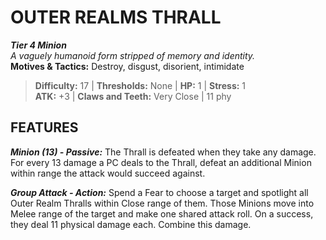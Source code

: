 ﻿# OUTER REALMS THRALL

***Tier 4 Minion***  
*A vaguely humanoid form stripped of memory and identity.*  
**Motives & Tactics:** Destroy, disgust, disorient, intimidate

> **Difficulty:** 17 | **Thresholds:** None | **HP:** 1 | **Stress:** 1  
> **ATK:** +3 | **Claws and Teeth:** Very Close | 11 phy  

## FEATURES

***Minion (13) - Passive:*** The Thrall is defeated when they take any damage. For every 13 damage a PC deals to the Thrall, defeat an additional Minion within range the attack would succeed against.

***Group Attack - Action:*** Spend a Fear to choose a target and spotlight all Outer Realm Thralls within Close range of them. Those Minions move into Melee range of the target and make one shared attack roll. On a success, they deal 11 physical damage each. Combine this damage.
